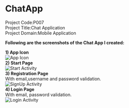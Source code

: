 # ChatApp
Project Code:P007<br/>
Project Title:Chat Application  
Project Domain:Mobile Application  
  
**Following are the screenshots of the Chat App I created:**  

**1) App Icon**  
![App Icon](https://github.com/steffi08/ChatApp/blob/master/AppImages/Screen_Capture_Img_2616.png)  
**2) Start Page**  
![Start Activity](https://github.com/steffi08/ChatApp/blob/master/AppImages/Screen_Capture_Img_10.png)  
**3) Registration Page**   
With email,username and password validation.  
![SignUp Activity](https://github.com/steffi08/ChatApp/blob/master/AppImages/Screen_Capture_Img_11.png)  
**4) Login Page**  
With email, password validation.  
![Login Activity](https://github.com/steffi08/ChatApp/blob/master/AppImages/Screen_Capture_Img_8842.png) 


